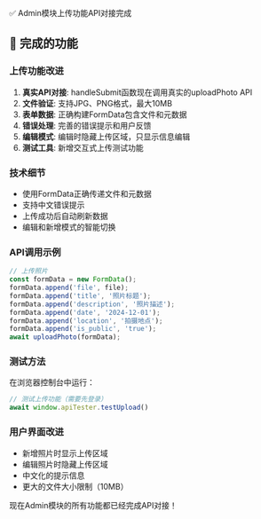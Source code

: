 ✅ Admin模块上传功能API对接完成

## 🎯 完成的功能

### 上传功能改进
1. **真实API对接**: handleSubmit函数现在调用真实的uploadPhoto API
2. **文件验证**: 支持JPG、PNG格式，最大10MB
3. **表单数据**: 正确构建FormData包含文件和元数据
4. **错误处理**: 完善的错误提示和用户反馈
5. **编辑模式**: 编辑时隐藏上传区域，只显示信息编辑
6. **测试工具**: 新增交互式上传测试功能

### 技术细节
- 使用FormData正确传递文件和元数据
- 支持中文错误提示
- 上传成功后自动刷新数据
- 编辑和新增模式的智能切换

### API调用示例
```javascript
// 上传照片
const formData = new FormData();
formData.append('file', file);
formData.append('title', '照片标题');
formData.append('description', '照片描述');
formData.append('date', '2024-12-01');
formData.append('location', '拍摄地点');
formData.append('is_public', 'true');
await uploadPhoto(formData);
```

### 测试方法
在浏览器控制台中运行：
```javascript
// 测试上传功能（需要先登录）
await window.apiTester.testUpload()
```

### 用户界面改进
- 新增照片时显示上传区域
- 编辑照片时隐藏上传区域
- 中文化的提示信息
- 更大的文件大小限制（10MB）

现在Admin模块的所有功能都已经完成API对接！ 
